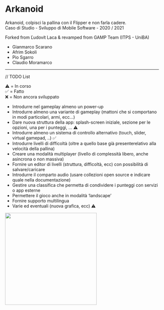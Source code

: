 ﻿# Arkanoid
Arkanoid, colpisci la pallina con il Flipper e non farla cadere.<br />
Caso di Studio - Sviluppo di Mobile Software - 2020 / 2021

Forked from Ľudovít Laca & revamped from GAMP Team (ITPS - UniBA)

- Gianmarco Scarano
- Afrim Sokoli
- Pio Sgarro
- Claudio Moramarco
__________________________________________________________________

// TODO List

:warning: = In corso<br/>
:white_check_mark: = Fatto<br/>
:x: = Non ancora sviluppato<br/>

- Introdurre nel gameplay almeno un power-up
- Introdurre almeno una variante di gameplay (mattoni che si comportano in modi particolari, armi, ecc...)
- Dare nuova struttura della app: splash-screen iniziale, sezione per le opzioni, una per i punteggi, ...  :warning:
- Introdurre almeno un sistema di controllo alternativo (touch, slider, virtual gamepad, ..) :white_check_mark:	
- Introdurre livelli di difficoltà (oltre a quello base già presenterelativo alla velocità della pallina)
- Creare una modalità multiplayer (livello di complessità libero, anche asincrona o non massiva)
- Fornire un editor di livelli (struttura, difficoltà, ecc) con possibilità di salvare/caricare
- Introdurre il comparto audio (usare collezioni open source e indicare quale nella documentazione)
- Gestire una classifica che permetta di condividere i punteggi con servizi o app esterne
- Permettere il gioco anche in modalità ‘landscape’
- Fornire supporto multilingua
- Varie ed eventuali (nuova grafica, ecc) :warning:

<img src="https://user-images.githubusercontent.com/38889174/57987417-4647ef00-7a81-11e9-9589-9614bf986706.jpg" width="300">
